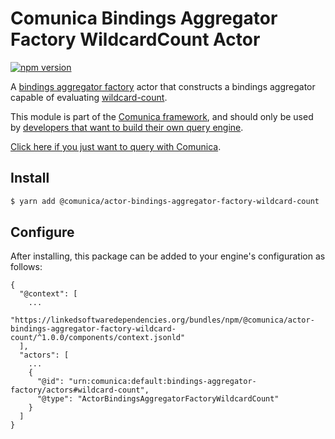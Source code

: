 # Comunica Bindings Aggregator Factory WildcardCount Actor

[![npm version](https://badge.fury.io/js/%40comunica%2Factor-bindings-aggregator-factory-wildcard-count.svg)](https://www.npmjs.com/package/@comunica/actor-bindings-aggregator-factory-wildcard-count)

A [bindings aggregator factory](https://github.com/comunica/comunica/tree/master/packages/bus-bindings-aggregator-factory) actor
that constructs a bindings aggregator capable of evaluating [wildcard-count](https://www.w3.org/TR/sparql11-query/#defn_aggCount).

This module is part of the [Comunica framework](https://github.com/comunica/comunica),
and should only be used by [developers that want to build their own query engine](https://comunica.dev/docs/modify/).

[Click here if you just want to query with Comunica](https://comunica.dev/docs/query/).

## Install

```bash
$ yarn add @comunica/actor-bindings-aggregator-factory-wildcard-count
```

## Configure

After installing, this package can be added to your engine's configuration as follows:
```text
{
  "@context": [
    ...
    "https://linkedsoftwaredependencies.org/bundles/npm/@comunica/actor-bindings-aggregator-factory-wildcard-count/^1.0.0/components/context.jsonld"
  ],
  "actors": [
    ...
    {
      "@id": "urn:comunica:default:bindings-aggregator-factory/actors#wildcard-count",
      "@type": "ActorBindingsAggregatorFactoryWildcardCount"
    }
  ]
}
```
